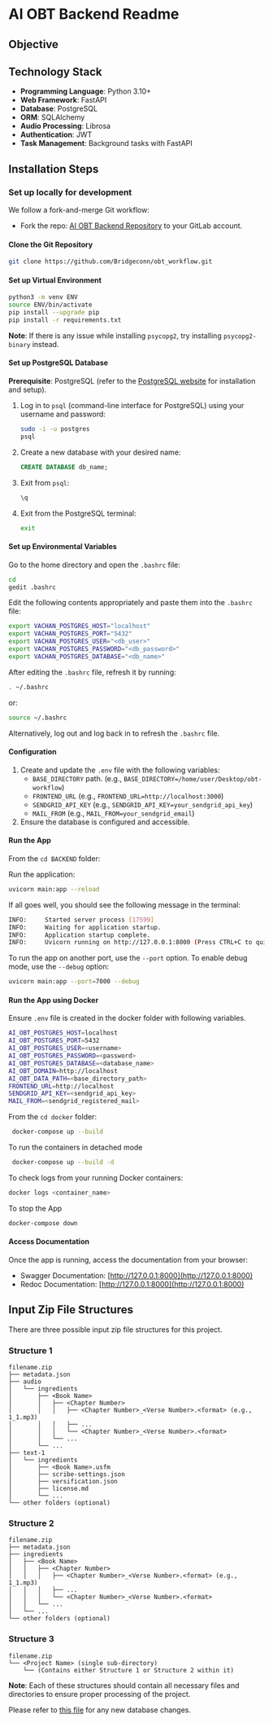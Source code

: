 # AI OBT Backend Readme

## Objective

## Technology Stack

- **Programming Language**: Python 3.10+
- **Web Framework**: FastAPI
- **Database**: PostgreSQL
- **ORM**: SQLAlchemy
- **Audio Processing**: Librosa
- **Authentication**: JWT
- **Task Management**: Background tasks with FastAPI


## Installation Steps

### Set up locally for development 

We follow a fork-and-merge Git workflow:
- Fork the repo: [AI OBT Backend Repository](https://github.com/Bridgeconn/obt_workflow.git) to your GitLab account.


#### Clone the Git Repository

```bash
git clone https://github.com/Bridgeconn/obt_workflow.git
```

#### Set up Virtual Environment

```bash
python3 -m venv ENV
source ENV/bin/activate
pip install --upgrade pip
pip install -r requirements.txt
```

**Note**: If there is any issue while installing `psycopg2`, try installing `psycopg2-binary` instead.

#### Set up PostgreSQL Database

**Prerequisite**: PostgreSQL (refer to the [PostgreSQL website](https://www.postgresql.org/download/linux/ubuntu/) for installation and setup).

1. Log in to `psql` (command-line interface for PostgreSQL) using your username and password:

   ```bash
   sudo -i -u postgres
   psql
   ```

2. Create a new database with your desired name:

   ```sql
   CREATE DATABASE db_name;
   ```

3. Exit from `psql`:

   ```bash
   \q
   ```

4. Exit from the PostgreSQL terminal:

   ```bash
   exit
   ```

#### Set up Environmental Variables

Go to the home directory and open the `.bashrc` file:

```bash
cd
gedit .bashrc
```

Edit the following contents appropriately and paste them into the `.bashrc` file:

```bash
export VACHAN_POSTGRES_HOST="localhost"
export VACHAN_POSTGRES_PORT="5432"
export VACHAN_POSTGRES_USER="<db_user>"
export VACHAN_POSTGRES_PASSWORD="<db_password>"
export VACHAN_POSTGRES_DATABASE="<db_name>"
```


After editing the `.bashrc` file, refresh it by running:

```bash
. ~/.bashrc
```

or:

```bash
source ~/.bashrc
```

Alternatively, log out and log back in to refresh the `.bashrc` file.

#### Configuration

1. Create and update the `.env` file with the following variables:
   - `BASE_DIRECTORY` path. (e.g., `BASE_DIRECTORY=/home/user/Desktop/obt-workflow`)
   - `FRONTEND_URL` (e.g., `FRONTEND_URL=http://localhost:3000`)
   - `SENDGRID_API_KEY` (e.g., `SENDGRID_API_KEY=your_sendgrid_api_key`)
   - `MAIL_FROM` (e.g., `MAIL_FROM=your_sendgrid_email`)
2. Ensure the database is configured and accessible.


#### Run the App

From the `cd BACKEND` folder:



Run the application:

   ```bash
   uvicorn main:app --reload
   ```

If all goes well, you should see the following message in the terminal:

```bash
INFO:     Started server process [17599]
INFO:     Waiting for application startup.
INFO:     Application startup complete.
INFO:     Uvicorn running on http://127.0.0.1:8000 (Press CTRL+C to quit)
```

To run the app on another port, use the `--port` option. To enable debug mode, use the `--debug` option:

```bash
uvicorn main:app --port=7000 --debug
```

#### Run the App using Docker

Ensure `.env` file is created in the docker folder with following variables.
   ```bash
   AI_OBT_POSTGRES_HOST=localhost
   AI_OBT_POSTGRES_PORT=5432
   AI_OBT_POSTGRES_USER=<username>
   AI_OBT_POSTGRES_PASSWORD=<password>
   AI_OBT_POSTGRES_DATABASE=<database_name>
   AI_OBT_DOMAIN=http://localhost
   AI_OBT_DATA_PATH=<base_directory_path>
   FRONTEND_URL=http://localhost
   SENDGRID_API_KEY=<sendgrid_api_key>
   MAIL_FROM=<sendgrid_registered_mail>
   ```

From the `cd docker` folder:

   ```bash
    docker-compose up --build
   ```

To run the containers in detached mode

   ```bash
    docker-compose up --build -d
   ```

To check logs from your running Docker containers:

   ```bash
   docker logs <container_name>
   ```

To stop the App

   ```bash
   docker-compose down

   ```



#### Access Documentation

Once the app is running, access the documentation from your browser:
- Swagger Documentation: [http://127.0.0.1:8000](http://127.0.0.1:8000)
- Redoc Documentation: [http://127.0.0.1:8000](http://127.0.0.1:8000)



## Input Zip File Structures

There are three possible input zip file structures for this project.

### Structure 1

```plaintext
filename.zip
├── metadata.json
├── audio
│   └── ingredients
│       ├── <Book Name>
│       │   ├── <Chapter Number>
│       │   │   ├── <Chapter Number>_<Verse Number>.<format> (e.g., 1_1.mp3)
│       │   │   ├── ...
│       │   │   └── <Chapter Number>_<Verse Number>.<format>
│       │   └── ...
│       └── ...
├── text-1
│   └── ingredients
│       ├── <Book Name>.usfm
│       ├── scribe-settings.json
│       ├── versification.json
│       ├── license.md
│       └── ...
└── other folders (optional)
```

### Structure 2

```plaintext
filename.zip
├── metadata.json
├── ingredients
│   ├── <Book Name>
│   │   ├── <Chapter Number>
│   │   │   ├── <Chapter Number>_<Verse Number>.<format> (e.g., 1_1.mp3)
│   │   │   ├── ...
│   │   │   └── <Chapter Number>_<Verse Number>.<format>
│   │   └── ...
│   └── ...
└── other folders (optional)
```

### Structure 3

```plaintext
filename.zip
└── <Project Name> (single sub-directory)
    └── (Contains either Structure 1 or Structure 2 within it)
```

**Note**: Each of these structures should contain all necessary files and directories to ensure proper processing of the project.

Please refer to [this file](db/alembic.md) for any new database changes.